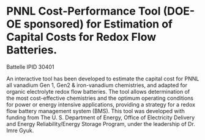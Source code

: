 PNNL Cost-Performance Tool (DOE-OE sponsored) for Estimation of Capital Costs for Redox Flow Batteries.
====================================
Battelle IPID 30401

An interactive tool has been developed to estimate the capital cost for PNNL all vanadium Gen 1, Gen2 &amp; iron-vanadium chemistries, and adapted for organic electrolyte redox flow batteries. The tool allows determination of the most cost-effective chemistries and the optimum operating conditions for power or energy intensive applications, providing a strategy for a redox flow battery management system (BMS). This tool was developed with funding from The U. S. Department of Energy, Office of Electricity Delivery and Energy Reliability/Energy Storage Program, under the leadership of Dr. Imre Gyuk.
